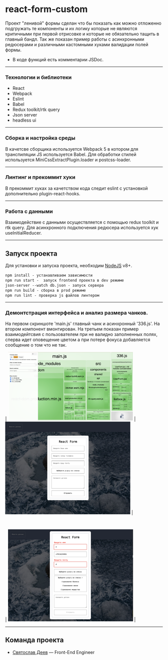 # react-form-custom

Проект "ленивой" формы сделан что бы показать как можно отложенно подгружать те компоненты и их логику которые не являются критичными при первой отрисовке и которые не обязательно тащить в главный бандл. Так же показан пример работы с асинхронными редюсерами и различными кастомными хуками валидации полей формы. 

-   В коде функций есть комментарии JSDoc.

---
### Технологии и библиотеки

-   React
-   Webpack
-   Eslint
-   Babel
-   Redux toolkit/rtk query
-   Json server
-   headless ui

---
### Сборка и настройка среды 

В качетсве сборщика используется Webpack 5 в котором для транспиляции JS используется Babel. Для обработки стилей используется MiniCssExtractPlugin.loader и postcss-loader.

---
### Линтинг и прекоммит хуки

В прекоммит хуках за качетством кода следит eslint с установкой дополнительно plugin-react-hooks. 

---
### Работа с данными
Взаимодействие с данными осуществляется с помощью redux toolkit и rtk query. 
Для асинхронного подключения редюсерa используется хук useInitialReducer.

---
## Запуск проекта

Для установки и запуска проекта, необходим [NodeJS](https://nodejs.org) v8+.

```
npm install - устанавливаем зависимости
npm run start -  запуск frontend проекта в dev режиме
json-server --watch db.json - запуск сервера
npm run build - сборка в prod режиме
npm run lint - проверка js файлов линтером

```

---
### Демонтстрация интерфейса и анализ размера чанков. 
На первом скриншоте 'main.js' главный чанк и асинхронный '336.js'.
На втором компонент вмонтирован.
На третьем показан пример взаимодейтсвия с пользователем при не валидно заполненных полях, сперва идет оповещение цветом а при потере фокуса добавляется сообщение о том что не так.

| <img src="https://github.com/xkochevnikx/react-form-custom/blob/master/demonstrationImage/demonstration_1.png" width="400"/> | <img src="https://github.com/xkochevnikx/react-form-custom/blob/master/demonstrationImage/demonstration_2.png" width="400"/> |

<br/>

| <img src="https://github.com/xkochevnikx/react-form-custom/blob/master/demonstrationImage/demonstration_3.png" width="400"/> |


---
## Команда проекта

-   [Святослав Деев](https://github.com/xkochevnikx) — Front-End Engineer
